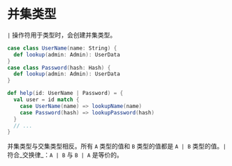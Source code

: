 # 并集类型

`|` 操作符用于类型时，会创建并集类型。

```scala
case class UserName(name: String) {
  def lookup(admin: Admin): UserData
}
case class Password(hash: Hash) {
  def lookup(admin: Admin): UserData
}

def help(id: UserName | Password) = {
  val user = id match {
    case UserName(name) => lookupName(name)
    case Password(hash) => lookupPassword(hash)
  }
  // ...
}
```

并集类型与交集类型相反。所有 `A` 类型的值和 `B` 类型的值都是 `A | B` 类型的值。`|` 符合_交换律_：`A | B` 与 `B | A` 是等价的。

